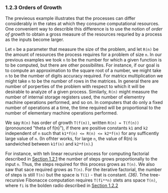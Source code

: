 ### 1.2.3 Orders of Growth

The previeous example illustrates that the processes can differ considerably in the rates at which they consume computational resources. One convenient way to describle this difference is to use the notion of *order of growth* to obtain a gross measure of the resources requried by a process as the inputs become larger.

Let `n` be a parameter that measure the size of the problem, and let `R(n)` be the amount of resources the process requires for a problem of size `n`.
In our previous examples we took `n` to be the number for which a given function is to be computed, but there are other possibilites.
For instance, if our goal is to compute an approximation to the square root of a number, we might take `n` to be the number of digits accuracy required.
For matricx multiplication we might take `n` to be the number of rows in the matrices.
In general there are number of porperties of the problem with respect to which it will be desirable to analyze of a given process.
Similarly, `R(n)` might measure the number of internal storage registers used, the number of elementry machine operations performed, and so on.
In computers that do only a fixed number of operations at a time, the time required will be proportional to the number of elementary machine operations performed.

We say `R(n)` has order of growth `T(f(n))`, written `R(n) = T(f(n))` (pronounced "theta of f(n)"), if there are positive constants `k1` and `k2` independent of `n` such that `k1*f(n) <= R(n) <= k2*f(n)` for any sufficently large value of `n`. (In ofhter works, for large `n`, the value of R(n) is sandwiched between `k1f(n)` and `k2*f(n)`.)

For instance, with teh linear recursive process for computing factorial described in [Section 1.2.1](1.2.1_linear_recursion_and_iteration.md) the number of steps grows proportionally to the input `n`. Thus, the steps required for this process grows as `T(n)`. We also saw that sace required grows as `T(n)`. For the iterative factorial, the number of steps is still `T(n)` but the space is `T(1)` - that is constant. *(36)*. Trhe tree-recursive Fibonacce computation requires `T(fi**n)` stets ans space `T(n)`, where `fi` is the bolden radio described in [Section 1.2.2](1.2.2_tree_recursion.md)